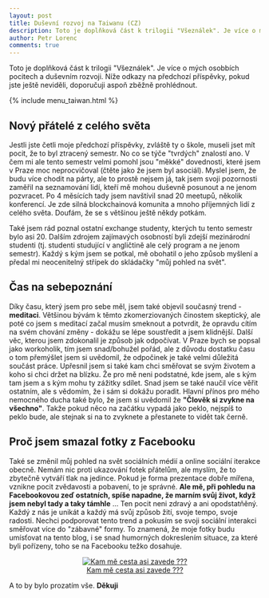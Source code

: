 ```yaml
---
layout: post
title: Duševní rozvoj na Taiwanu (CZ)
description: Toto je doplňková část k trilogii "Všeználek". Je více o mých osobbích pocitech a duševním rozvoji.
author: Petr Lorenc
comments: true
---
```


Toto je doplňková část k trilogii "Všeználek". Je více o mých osobbích pocitech a duševním rozvoji. Níže odkazy na předchozí příspěvky, pokud jste ještě neviděli, doporučuji aspoň zběžně prohlédnout.

{% include menu_taiwan.html %}

## Nový přátelé z celého světa

Jestli jste četli moje předchozí příspěvky, zvláště ty o škole, museli jset mít pocit, že to byl ztracený semestr. No co se týče "tvrdých" znalostí ano. V čem mi ale tento semestr velmi pomohl jsou "měkké" dovednosti, které jsem v Praze moc neprocvičoval (čtěte jako že jsem byl asociál). Myslel jsem, že budu více chodit na párty, ale to prostě nejsem já, tak jsem svoji pozornosti zaměřil na seznamování lidí, kteří mě mohou duševně posunout a ne jenom pozvracet. Po 4 měsících tady jsem navštívil snad 20 meetupů, několik konferencí. Je zde silná blockchainová komunita a mnoho příjemných lidí z celého světa. Doufám, že se s většinou ještě někdy potkám.

Také jsem rád poznal ostatní exchange studenty, kterých tu tento semestr bylo asi 20. Dalším zdrojem zajímavých osobností byli zdejší mezinárodní studenti (tj. studenti studující v angličtině ale celý program a ne jenom semestr). Každý s kým jsem se potkal, mě obohatil o jeho způsob myšlení a předal mi neocenitelný střípek do skládačky "můj pohled na svět".


## Čas na sebepoznání

Díky času, který jsem pro sebe měl, jsem také objevil současný trend - **meditaci**. Většinou bývám k těmto zkomerziovaných činostem skeptický, ale poté co jsem s meditací začal musím smeknout a potvrdit, že opravdu cítím na svém chování změny - dokážu se lépe soustředit a jsem klidnější. Další věc, kterou jsem zdokonalil je způsob jak odpočívat. V Praze bych se popsal jako workoholik, tím jsem snad/bohužel pořád, ale z důvodu dostatku času o tom přemýšlet jsem si uvědomil, že odpočinek je také velmi důležitá součást práce. Upřesnil jsem si také kam chci směřovat se svým životem a koho si chci držet na blízku. Že pro mě neni podstatné, kde jsem, ale s kým tam jsem a s kým mohu ty zážitky sdílet. Snad jsem se také naučil více věřit ostatním, ale s vědomím, že i sám si dokážu poradit. Hlavní přínos pro mého nemocného ducha také bylo, že jsem si uvědomil že **"Člověk si zvykne na všechno"**. Takže pokud něco na začátku vypadá jako peklo, nejspíš to peklo bude, ale stejnak si na to zvyknete a přestanete to vidět tak černě.

## Proč jsem smazal fotky z Facebooku

Také se změnil můj pohled na svět sociálních médií a online sociální iterakce obecně. Nemám nic proti ukazování fotek přátelům, ale myslím, že to zbytečně vytváří tlak na jedince. Pokud je forma prezentace dobře mířena, vznikne pocit zvědavosti a pobavení, to je správné. **Ale mě, při pohledu na Facebookovou zeď ostatních, spíše napadne, že marním svůj život, když jsem nebyl tady a taky támhle** ... Ten pocit neni zdravý a ani opodstatňěný. Každý z nás je unikát a každý má svůj způsob žití, svoje tempo, svoje radosti. Nechci podporovat tento trend a pokusím se svoji sociální interakci směřovat více do "zábavné" formy. To znamená, že moje fotky budu umísťovat na tento blog, i se snad humorných dokreslením situace, za které byli pořízeny, toho se na Facebooku težko dosahuje.


<figure class="image" align="middle">
  <a href="{{ site.baseurl }}/images/vseznalek3/personal_01.jpg" data-lightbox="Kam mě cesta asi zavede ???" data-title="Kam mě cesta asi zavede ???" data-lightbox="roadtrip">
    <img src="{{ site.baseurl }}/images/vseznalek3/personal_01.jpg" alt="Kam mě cesta asi zavede ???" title="Kam mě cesta asi zavede ???"/>
    <figcaption>Kam mě cesta asi zavede ???</figcaption>
  </a>
</figure>

 A to by bylo prozatím vše. **Děkuji**















